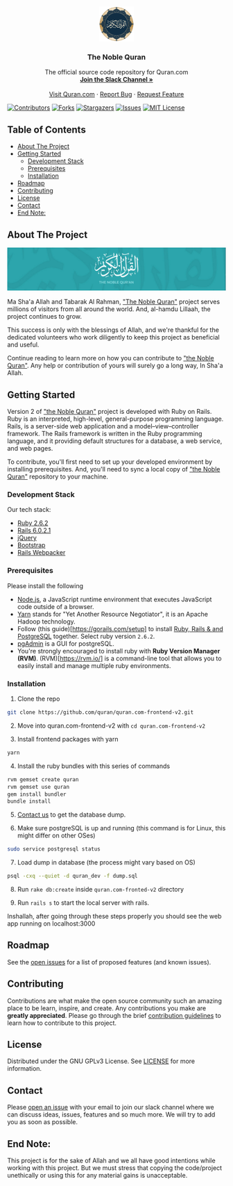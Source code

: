 <!--
*** Thanks for checking out this Quran.com repo. If you have a suggestion that would
*** make this better, please fork the repo and create a pull request or simply open
*** an issue with the tag "enhancement".
*** Thanks again! Now go create something AMAZING! :D
-->

<!-- PROJECT LOGO -->
<br />
<p align="center">
  <a href="https://quran.com">
    <img src="app/assets/images/icons/android-chrome-256x256.png" alt="Logo" width="80" height="80">
  </a>

  <h3 align="center">The Noble Quran</h3>

  <p align="center">
    The official source code repository for Quran.com
    <br />
    <a href="#contact"><strong>Join the Slack Channel »</strong></a>
    <br />
    <br />
    <a href="https://quran.com">Visit Quran.com</a>
    ·
    <a href="https://github.com/quran/quran.com-frontend-v2/issues">Report Bug</a>
    ·
    <a href="https://github.com/quran/quran.com-frontend-v2/issues">Request Feature</a>
  </p>
</p>

<!-- PROJECT SHIELDS -->

[![Contributors][contributors-shield]][contributors-url]
[![Forks][forks-shield]][forks-url]
[![Stargazers][stars-shield]][stars-url]
[![Issues][issues-shield]][issues-url]
[![MIT License][license-shield]][license-url]

<!-- TABLE OF CONTENTS -->

## Table of Contents
- [About The Project](#about-the-project)
- [Getting Started](#getting-started)
  - [Development Stack](#development-stack)
  - [Prerequisites](#prerequisites)
  - [Installation](#installation)
- [Roadmap](#roadmap)
- [Contributing](#contributing)
- [License](#license)
- [Contact](#contact)
- [End Note:](#end-note)

<!-- ABOUT THE PROJECT -->

## About The Project

<a href="https://quran.com">
<img src="./app/assets/images/thumbnail.png" alt="Quran.com Thumbnail">
</a>

Ma Sha'a Allah and Tabarak Al Rahman, ["The Noble Quran"](https://quran.com) project serves millions of visitors from all around the world. And, al-hamdu Lillaah, the project continues to grow.

This success is only with the blessings of Allah, and we're thankful for the dedicated volunteers who work diligently to keep this project as beneficial and useful.

Continue reading to learn more on how you can contribute to ["the Noble Quran"](https://quran.com). Any help or contribution of yours will surely go a long way, In Sha'a Allah.

<!-- GETTING STARTED -->

## Getting Started

Version 2 of ["the Noble Quran"](https://quran.com) project is developed with Ruby on Rails. Ruby is an interpreted, high-level, general-purpose programming language. Rails, is a server-side web application and a model–view–controller framework. The Rails framework is written in the Ruby programming language, and it providing default structures for a database, a web service, and web pages.

To contribute, you'll first need to set up your developed environment by installing prerequisites. And, you'll need to sync a local copy of ["the Noble Quran"](https://quran.com) repository to your machine.

### Development Stack

Our tech stack:

- [Ruby 2.6.2](https://www.ruby-lang.org/en/)
- [Rails 6.0.2.1](https://rubyonrails.org/)
- [jQuery](https://jquery.com/)
- [Bootstrap](https://getbootstrap.com/)
- [Rails Webpacker](https://github.com/rails/webpacker)

### Prerequisites

Please install the following

- [Node.js](https://nodejs.org/en/), a JavaScript runtime environment that executes JavaScript code outside of a browser.
- [Yarn](https://yarnpkg.com/en/) stands for "Yet Another Resource Negotiator", it is an Apache Hadoop technology.
- Follow (this guide)[https://gorails.com/setup] to install [Ruby, Rails & and PostgreSQL](https://gorails.com/setup) together. Select ruby version `2.6.2`. 
- [pgAdmin](https://www.pgadmin.org/) is a GUI for postgreSQL.
- You're strongly encouraged to install ruby with **Ruby Version Manager (RVM)**. (RVM)[https://rvm.io/] is a command-line tool that allows you to easily install and manage multiple ruby environments.

### Installation

1. Clone the repo

```sh
git clone https://github.com/quran/quran.com-frontend-v2.git
```

2. Move into quran.com-frontend-v2 with `cd quran.com-frontend-v2`

3. Install frontend packages with yarn

```sh
yarn
```

4. Install the ruby bundles with this series of commands

```sh
rvm gemset create quran
rvm gemset use quran
gem install bundler
bundle install
```

5. [Contact us](#contact) to get the database dump.

6. Make sure postgreSQL is up and running (this command is for Linux, this might differ on other OSes)

```sh
sudo service postgresql status
```

7. Load dump in database (the process might vary based on OS)

```sh
psql -cxq --quiet -d quran_dev -f dump.sql
```

8. Run `rake db:create` inside `quran.com-fronted-v2` directory

9. Run `rails s` to start the local server with rails.

Inshallah, after going through these steps properly you should see the web app running on localhost:3000

<!-- ROADMAP -->

## Roadmap

See the [open issues](https://github.com/quran/quran.com-frontend-v2/issues) for a list of proposed features (and known issues).

<!-- CONTRIBUTING -->

## Contributing

Contributions are what make the open source community such an amazing place to be learn, inspire, and create. Any contributions you make are **greatly appreciated**. Please go through the brief [contribution guidelines](./.github/CONTRIBUTING.md) to learn how to contribute to this project.

<!-- LICENSE -->

## License

Distributed under the GNU GPLv3 License. See [LICENSE](./LICENSE) for more information.

<!-- CONTACT -->

## Contact

Please [open an issue](https://github.com/quran/quran.com-frontend/issues/new) with your email to join our slack channel where we can discuss ideas, issues, features and so much more. We will try to add you as soon as possible.

<!-- MARKDOWN LINKS & IMAGES -->
<!-- https://www.markdownguide.org/basic-syntax/#reference-style-links -->

[contributors-shield]: https://img.shields.io/github/contributors/quran/quran.com-frontend-v2?style=for-the-badge
[contributors-url]: https://github.com/quran/quran.com-frontend-v2/graphs/contributors
[forks-shield]: https://img.shields.io/github/forks/quran/quran.com-frontend-v2?style=for-the-badge
[forks-url]: https://github.com/quran/quran.com-frontend-v2/network/members
[stars-shield]: https://img.shields.io/github/stars/quran/quran.com-frontend-v2?style=for-the-badge
[stars-url]: https://github.com/quran/quran.com-frontend-v2/stargazers
[issues-shield]: https://img.shields.io/github/issues/quran/quran.com-frontend-v2?style=for-the-badge
[issues-url]: https://github.com/quran/quran.com-frontend-v2/issues
[license-shield]: https://img.shields.io/github/license/quran/quran.com-frontend-v2?style=for-the-badge
[license-url]: https://github.com/quran/quran.com-frontend-v2/blob/master/LICENSE.txt
[product-screenshot]: images/screenshot.png

## End Note:

This project is for the sake of Allah and we all have good intentions while working with this project. But we must stress that copying the code/project unethically or using this for any material gains is unacceptable.
<!--
*** Thanks for checking out this Quran.com repo. If you have a suggestion that would
*** make this better, please fork the repo and create a pull request or simply open
*** an issue with the tag "enhancement".
*** Thanks again! Now go create something AMAZING! :D
-->
